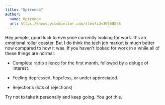 ```yaml
---
title: "Uptrenda"
author:
  name: Uptrenda
  url: https://news.ycombinator.com/item?id=39568866
---
```

Hey people, good luck to everyone currently looking for work. It&#x27;s an emotional roller coaster. But I do think the tech job market is much better now compared to how it was. If you haven&#x27;t looked for work in a while all of these things are normal:

- Complete radio silence for the first month, followed by a deluge of interest.

- Feeling depressed, hopeless, or under appreciated.

- Rejections (lots of rejections)

Try not to take it personally and keep going. You got this.
